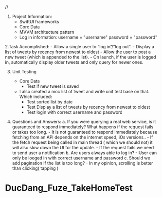 //
1. Project Information:
    - SwiftUI frameworks
    - Core Data
    - MVVM architecture pattern
    - Log in information:
        username = "username"
        password = "password"
    
2.Task Accomplished:
    - Allow a single user to “log in”/”log out”.
    - Display a list of tweets by recency from newest to oldest
    - Allow the user to post a new tweet (which is appended to the list).
    - On launch, if the user is logged in, automatically display older tweets and only query for newer ones.

3. Unit Testing
    - Core Data
        + Test if new tweet is saved
    - I also created a moc list of tweet and write unit test base on that. Which included:
        + Test sorted list by date
        + Test Display a list of tweets by recency from newest to oldest
        + Test login with correct username and password

4. Questions and Answers:
    a. If you were querying a real web service, is it guaranteed to respond immediately? What happens if the request fails or takes too long.
        - It is not guaranteed to respond immediately because fetching from an API depends on the internet speed, iOs versions..
        - If the fetch request being called in main thread ( which we should not) it will also slow down the UI for the update.
        - If the request fails we need to send user a notification
    b. Are users always able to log in?
        - User can only be looged in with correct username and password
    c. Should we add pagination if the list is too long?
        - In my opinion, scrolling is better than clicking( tapping )
        
# DucDang_Fuze_TakeHomeTest
